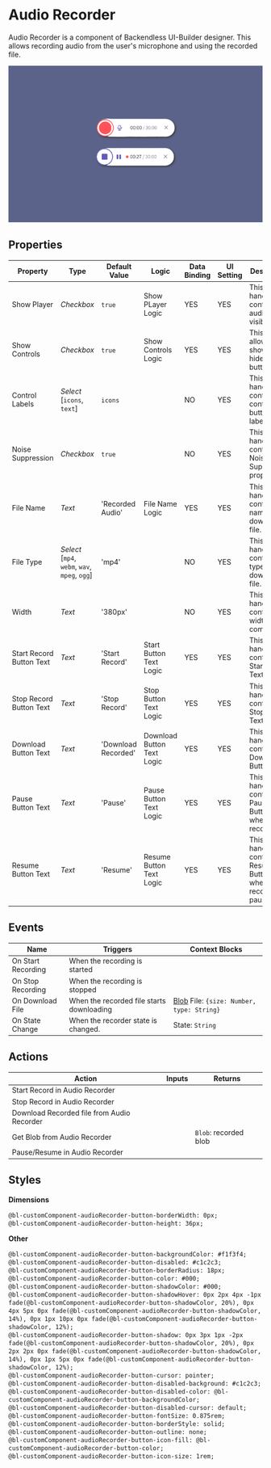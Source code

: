 # Audio Recorder

Audio Recorder is a component of Backendless UI-Builder designer. This allows recording audio from the user's microphone and using the recorded file.

<p align="center">
  <img src="./thumbnail.png" alt="main thumbnail" width="780"/>
</p>

## Properties

| Property                 | Type                                                | Default Value       | Logic                      | Data Binding | UI Setting | Description                                                                      |
|--------------------------|-----------------------------------------------------|---------------------|----------------------------|--------------|------------|----------------------------------------------------------------------------------|
| Show Player              | *Checkbox*                                          | `true`              | Show PLayer Logic          | YES          | YES        | This is a handler to control audio player visibility.                            |
| Show Controls            | *Checkbox*                                          | `true`              | Show Controls Logic        | YES          | YES        | This handler allows to show or hide control buttons.                             |
| Control Labels           | *Select* <br/>[`icons`, `text`]                     | `icons`             |                            | NO           | YES        | This is a handler to control the control button labels.                          |
| Noise Suppression        | *Checkbox*                                          | `true`              |                            | NO           | YES        | This is a handler to control Noise Suppression property.                         |
| File Name                | *Text*                                              | 'Recorded Audio'    | File Name Logic            | YES          | YES        | This is a handler to control the name of the downloaded file.                    |
| File Type                | *Select* <br/>[`mp4`, `webm`, `wav`, `mpeg`, `ogg`] | 'mp4'               |                            | NO           | YES        | This is a handler to control the type of the downloaded file.                    |
| Width                    | *Text*                                              | '380px'             |                            | NO           | YES        | This is a handler to control the width of the component.                         |
| Start Record Button Text | *Text*                                              | 'Start Record'      | Start Button Text Logic    | YES          | YES        | This is a handler that controls the Start Button Text.                           |
| Stop Record Button Text  | *Text*                                              | 'Stop Record'       | Stop Button Text Logic     | YES          | YES        | This is a handler that controls the Stop Button Text.                            |
| Download Button Text     | *Text*                                              | 'Download Recorded' | Download Button Text Logic | YES          | YES        | This is a handler that controls the Download Button Text.                        |
| Pause Button Text        | *Text*                                              | 'Pause'             | Pause Button Text Logic    | YES          | YES        | This is a handler that controls the Pause Button Text when recording.            |
| Resume Button Text       | *Text*                                              | 'Resume'            | Resume Button Text Logic   | YES          | YES        | This is a handler that controls the Resume Button Text when recording is paused. |

## Events

| Name               | Triggers                                  | Context Blocks                                                                                     |
|--------------------|-------------------------------------------|----------------------------------------------------------------------------------------------------|
| On Start Recording | When the recording is started             |                                                                                                    |
| On Stop Recording  | When the recording is stopped             |                                                                                                    |
| On Download File   | When the recorded file starts downloading | [Blob](https://developer.mozilla.org/en-US/docs/Web/API/Blob) File: `{size: Number, type: String}` |
| On State Change    | When the recorder state is changed.       | State: `String`                                                                                    |

## Actions

| Action                                     | Inputs                     | Returns               |
|--------------------------------------------|----------------------------|-----------------------|
| Start Record in Audio Recorder             |                            |                       |
| Stop Record in Audio Recorder              |                            |                       |
| Download Recorded file from Audio Recorder |                            |                       |
| Get Blob from Audio Recorder               |                            | `Blob`: recorded blob |
| Pause/Resume in Audio Recorder             |                            |                       |

## Styles

**Dimensions**
````
@bl-customComponent-audioRecorder-button-borderWidth: 0px;
@bl-customComponent-audioRecorder-button-height: 36px;
````

**Other**
````
@bl-customComponent-audioRecorder-button-backgroundColor: #f1f3f4;
@bl-customComponent-audioRecorder-button-disabled: #c1c2c3;
@bl-customComponent-audioRecorder-button-borderRadius: 18px;
@bl-customComponent-audioRecorder-button-color: #000;
@bl-customComponent-audioRecorder-button-shadowColor: #000;
@bl-customComponent-audioRecorder-button-shadowHover: 0px 2px 4px -1px fade(@bl-customComponent-audioRecorder-button-shadowColor, 20%), 0px 4px 5px 0px fade(@bl-customComponent-audioRecorder-button-shadowColor, 14%), 0px 1px 10px 0px fade(@bl-customComponent-audioRecorder-button-shadowColor, 12%);
@bl-customComponent-audioRecorder-button-shadow: 0px 3px 1px -2px fade(@bl-customComponent-audioRecorder-button-shadowColor, 20%), 0px 2px 2px 0px fade(@bl-customComponent-audioRecorder-button-shadowColor, 14%), 0px 1px 5px 0px fade(@bl-customComponent-audioRecorder-button-shadowColor, 12%);
@bl-customComponent-audioRecorder-button-cursor: pointer;
@bl-customComponent-audioRecorder-button-disabled-background: #c1c2c3;
@bl-customComponent-audioRecorder-button-disabled-color: @bl-customComponent-audioRecorder-button-backgroundColor;
@bl-customComponent-audioRecorder-button-disabled-cursor: default;
@bl-customComponent-audioRecorder-button-fontSize: 0.875rem;
@bl-customComponent-audioRecorder-button-borderStyle: solid;
@bl-customComponent-audioRecorder-button-outline: none;
@bl-customComponent-audioRecorder-button-icon-fill: @bl-customComponent-audioRecorder-button-color;
@bl-customComponent-audioRecorder-button-icon-size: 1rem;
````
